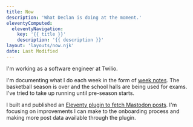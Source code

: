 ```yaml
---
title: Now
description: 'What Declan is doing at the moment.'
eleventyComputed:
  eleventyNavigation:
    key: '{{ title }}'
    description: '{{ description }}'
layout: 'layouts/now.njk'
date: Last Modified
---
```


I'm working as a software engineer at Twilio.

I'm documenting what I do each week in the form of [week notes](/journal/tags/week-notes/).
The basketball season is over and the school halls are being used for exams. I've tried to take up running until pre-season starts.

I built and published an [Eleventy plugin to fetch Mastodon posts](https://www.npmjs.com/package/eleventy-plugin-mastoarchive). I'm focusing on improvements I can make to the onboarding process and making more post data available through the plugin.
